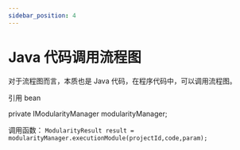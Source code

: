 ```yaml
---
sidebar_position: 4
---
```

# Java 代码调用流程图

对于流程图而言，本质也是 Java 代码，在程序代码中，可以调用流程图。

引用 bean

private IModularityManager modularityManager;


调用函数：
`ModularityResult result = modularityManager.executionModule(projectId,code,param);`





